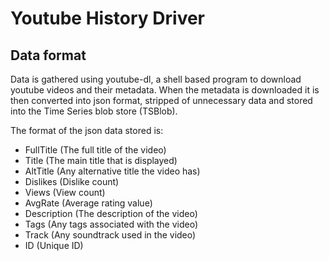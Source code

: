 # Youtube History Driver

## Data format
Data is gathered using youtube-dl, a shell based program to download youtube videos and their metadata.
When the metadata is downloaded it is then converted into json format, stripped of unnecessary data and stored into the Time Series blob store (TSBlob).

The format of the json data stored is:
- FullTitle     (The full title of the video)
- Title         (The main title that is displayed)
- AltTitle      (Any alternative title the video has)
- Dislikes      (Dislike count)
- Views         (View count)
- AvgRate       (Average rating value)
- Description   (The description of the video)
- Tags          (Any tags associated with the video)
- Track         (Any soundtrack used in the video)
- ID            (Unique ID)
